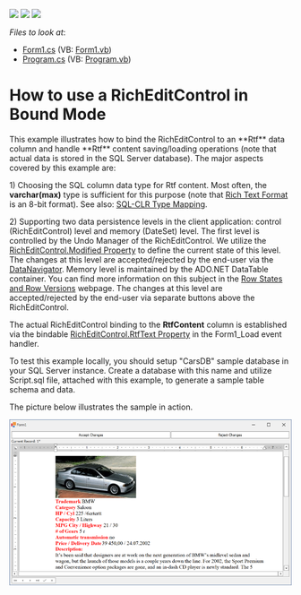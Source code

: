 <!-- default badges list -->
![](https://img.shields.io/endpoint?url=https://codecentral.devexpress.com/api/v1/VersionRange/128611304/22.2.3%2B)
[![](https://img.shields.io/badge/Open_in_DevExpress_Support_Center-FF7200?style=flat-square&logo=DevExpress&logoColor=white)](https://supportcenter.devexpress.com/ticket/details/E3480)
[![](https://img.shields.io/badge/📖_How_to_use_DevExpress_Examples-e9f6fc?style=flat-square)](https://docs.devexpress.com/GeneralInformation/403183)
<!-- default badges end -->
<!-- default file list -->
*Files to look at*:

* [Form1.cs](./CS/Form1.cs) (VB: [Form1.vb](./VB/Form1.vb))
* [Program.cs](./CS/Program.cs) (VB: [Program.vb](./VB/Program.vb))
<!-- default file list end -->
# How to use a RichEditControl in Bound Mode

<p>This example illustrates how to bind the RichEditControl to an **Rtf** data column and handle **Rtf** content saving/loading operations (note that actual data is stored in the SQL Server database). The major aspects covered by this example are:</p>

<p>1) Choosing the SQL column data type for Rtf content. Most often, the <strong>varchar(max)</strong> type is sufficient for this purpose (note that <a href="http://en.wikipedia.org/wiki/Rich_Text_Format"><u>Rich Text Format</u></a> is an 8-bit format). See also: <a href="http://msdn.microsoft.com/en-us/library/bb386947.aspx"><u>SQL-CLR Type Mapping</u></a>.</p>

<p>2) Supporting two data persistence levels in the client application: control (RichEditControl) level and memory (DateSet) level. The first level is controlled by the Undo Manager of the RichEditControl. We utilize the <a href="https://docs.devexpress.com/WindowsForms/DevExpress.XtraRichEdit.RichEditControl.Modified">RichEditControl.Modified Property</a> to define the current state of this level. The changes at this level are accepted/rejected by the end-user via the <a href="https://docs.devexpress.com/WindowsForms/DevExpress.XtraEditors.DataNavigator">DataNavigator</a>. Memory level is maintained by the ADO.NET DataTable container. You can find more information on this subject in the <a href="https://learn.microsoft.com/en-us/dotnet/framework/data/adonet/dataset-datatable-dataview/row-states-and-row-versions">Row States and Row Versions</a> webpage. The changes at this level are accepted/rejected by the end-user via separate buttons above the RichEditControl.</p>
<p>The actual RichEditControl binding to the <strong>RtfContent</strong> column is established via the bindable <a href="https://docs.devexpress.com/WindowsForms/DevExpress.XtraRichEdit.RichEditControl.RtfText">RichEditControl.RtfText Property</a> in the Form1_Load event handler.</p>
<p>To test this example locally, you should setup "CarsDB" sample database in your SQL Server instance. Create a database with this name and utilize Script.sql file, attached with this example, to generate a sample table schema and data.</p>

<p>The picture below illustrates the sample in action.</p>
<p><img src="media/2f5e7b7c-fc11-4179-8b04-70209f8a4694.png"></p>

<br/>
